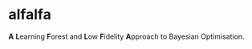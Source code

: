 # alfalfa

**A** **L**earning **F**orest and **L**ow **F**idelity **A**pproach to Bayesian Optimisation.
